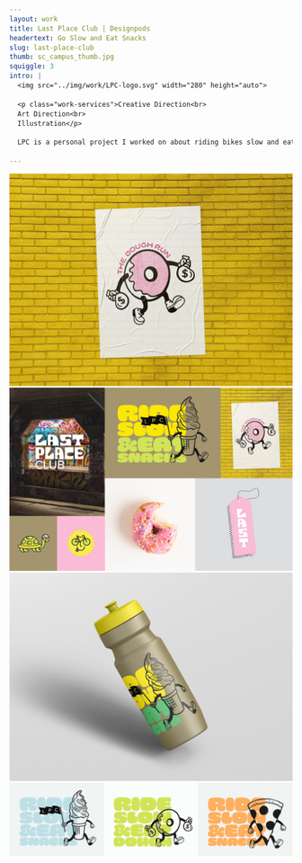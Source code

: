 ```yaml
---
layout: work
title: Last Place Club | Designpods
headertext: Go Slow and Eat Snacks
slug: last-place-club
thumb: sc_campus_thumb.jpg
squiggle: 3
intro: |
  <img src="../img/work/LPC-logo.svg" width="280" height="auto">

  <p class="work-services">Creative Direction<br>
  Art Direction<br>
  Illustration</p>

  LPC is a personal project I worked on about riding bikes slow and eating snacks. It's really about embracing where you're at, even if that's dead last. I ride because it's fun, and my speed has nothing to do with it. I like the idea of wearing last place as a badge of honor. Life right now feels so urgent. The concept of slowing down, even if that means being last, makes me happy. A lot of life is showing up and doing the thing. If you can show up and have fun, even better. Even if you're last.

---
```


![](../img/work/LPC_1.jpg)
![](../img/work/LPC_2.jpg)
![](../img/work/LPC_3.jpg)
![](../img/work/LPC_4.jpg)
